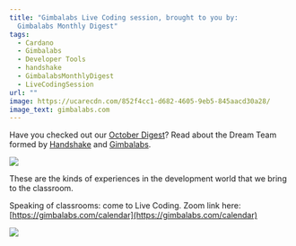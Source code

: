 ```yaml
---
title: "Gimbalabs Live Coding session, brought to you by:
  Gimbalabs Monthly Digest"
tags:
  - Cardano
  - Gimbalabs
  - Developer Tools
  - handshake
  - GimbalabsMonthlyDigest
  - LiveCodingSession
url: ""
image: https://ucarecdn.com/852f4cc1-d682-4605-9eb5-845aacd30a28/
image_text: gimbalabs.com
---
```


Have you checked out our [October Digest](http://bit.ly/48usppk)? Read about the Dream Team formed by [Handshake](https://handshake.org/) and [Gimbalabs](https://gimbalabs.com/gimbalgrid).

![](https://ucarecdn.com/2cd711d5-5a96-4531-b581-b23aad48ab4d/-/preview/-/format/auto/-/quality/smart/)

These are the kinds of experiences in the development world that we bring to the classroom.  
  
Speaking of classrooms: come to Live Coding. Zoom link here: [https://gimbalabs.com/calendar](https://gimbalabs.com/calendar)

![](https://ucarecdn.com/2b118ba8-9ea7-431e-8c18-9ae928b68f37/-/preview/-/format/auto/-/quality/smart/)
